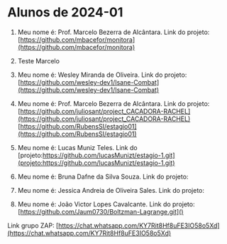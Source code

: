 # Alunos de 2024-01

1. Meu nome é: Prof. Marcelo Bezerra de Alcântara. Link do projeto:  [https://github.com/mbacefor/monitora](https://github.com/mbacefor/monitora)
2. Teste Marcelo
3. Meu nome é: Wesley Miranda de Oliveira. Link do projeto:  [https://github.com/wesley-dev1/Isane-Combat](https://github.com/wesley-dev1/Isane-Combat)
4. Meu nome é: Prof. Marcelo Bezerra de Alcântara. Link do projeto:  [https://github.com/juliosant/project_CACADORA-RACHEL](https://github.com/juliosant/project_CACADORA-RACHEL)
   [https://github.com/RubensSI/estagio01](https://github.com/RubensSI/estagio01)
5. Meu nome é: Lucas Muniz Teles. Link do [projeto:https://github.com/lucasMunizt/estagio-1.git](projeto:https://github.com/lucasMunizt/estagio-1.git)
6. Meu nome é: Bruna Dafne da Silva Souza. Link do projeto:



7. Meu nome é: Jessica Andreia de Oliveira Sales. Link do projeto:

8. Meu nome é: João Victor Lopes Cavalcante. Link do projeto: [https://github.com/Jaum0730/Boltzman-Lagrange.git]()

Link grupo ZAP:  [https://chat.whatsapp.com/KY7Rit8Hf8uFE3IO58o5Xd](https://chat.whatsapp.com/KY7Rit8Hf8uFE3IO58o5Xd)
